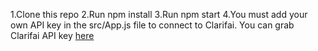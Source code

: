 

1.Clone this repo
2.Run npm install
3.Run npm start
4.You must add your own API key in the src/App.js file to connect to Clarifai.
  You can grab Clarifai API key [here](https://www.clarifai.com/)
